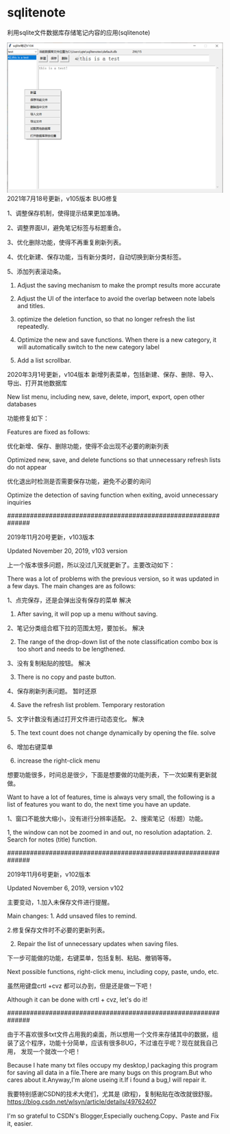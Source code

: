 # sqlitenote
利用sqlite文件数据库存储笔记内容的应用(sqlitenote)

  ![Image text](https://github.com/maytom2016/sqlitenote/blob/master/ui.png)
2021年7月18号更新，v105版本
BUG修复

1、调整保存机制，使得提示结果更加准确。

2、调整界面UI，避免笔记标签与标题重合。

3、优化删除功能，使得不再重复刷新列表。

4、优化新建、保存功能，当有新分类时，自动切换到新分类标签。

5、添加列表滚动条。

1. Adjust the saving mechanism to make the prompt results more accurate

2. Adjust the UI of the interface to avoid the overlap between note labels and titles.

3. optimize the deletion function, so that no longer refresh the list repeatedly.

4. Optimize the new and save functions. When there is a new category, it will automatically switch to the new category label

5. Add a list scrollbar.

2020年3月1号更新，v104版本
新增列表菜单，包括新建、保存、删除、导入、导出、打开其他数据库

New list menu, including new, save, delete, import, export, open other databases

功能修复如下：

Features are fixed as follows:

优化新增、保存、删除功能，使得不会出现不必要的刷新列表

Optimized new, save, and delete functions so that unnecessary refresh lists do not appear

优化退出时检测是否需要保存功能，避免不必要的询问

Optimize the detection of saving function when exiting, avoid unnecessary inquiries

##############################################################

2019年11月20号更新，v103版本

Updated November 20, 2019, v103 version

上一个版本很多问题，所以没过几天就更新了。主要改动如下：

There was a lot of problems with the previous version, so it was updated in a few days. The main changes are as follows:

1、点完保存，还是会弹出没有保存的菜单      解决

1. After saving, it will pop up a menu without saving.

2、笔记分类组合框下拉的范围太短，要加长。  解决

2. The range of the drop-down list of the note classification combo box is too short and needs to be lengthened. 

3、没有复制粘贴的按钮。                  解决

3. There is no copy and paste button. 

4、保存刷新列表问题。                    暂时还原

4. Save the refresh list problem. Temporary restoration

5、文字计数没有通过打开文件进行动态变化。  解决

5. The text count does not change dynamically by opening the file. solve

6、增加右键菜单

6. increase the right-click menu

想要功能很多，时间总是很少，下面是想要做的功能列表，下一次如果有更新就做。

Want to have a lot of features, time is always very small, the following is a list of features you want to do, the next time you have an update.

1、窗口不能放大缩小，没有进行分辨率适配。 
2、搜索笔记（标题）功能。

1, the window can not be zoomed in and out, no resolution adaptation.
2. Search for notes (title) function.

##############################################################

2019年11月6号更新，v102版本

Updated November 6, 2019, version v102

主要变动，1.加入未保存文件进行提醒。

Main changes: 1. Add unsaved files to remind.

2.修复保存文件时不必要的更新列表。

2. Repair the list of unnecessary updates when saving files.

下一步可能做的功能，右键菜单，包括复制、粘贴、撤销等等。

Next possible functions, right-click menu, including copy, paste, undo, etc.

虽然用键盘crtl +cvz 都可以办到，但是还是做一下吧！

Although it can be done with crtl + cvz, let's do it!

##############################################################

由于不喜欢很多txt文件占用我的桌面，所以想用一个文件来存储其中的数据，组装了这个程序，功能十分简单，应该有很多BUG，不过谁在乎呢？现在就我自己用，
发现一个就改一个吧！

Because I hate many txt files occupy my desktop,I packaging this program for saving all data in a file.There are many bugs on this program.But who cares about it.Anyway,I'm alone useing it.If i found a bug,I will repair it.


我要特别感谢CSDN的技术大佬们，尤其是 (欧程)，复制粘贴在改改就很舒服。
https://blog.csdn.net/wlsyn/article/details/49762407

I'm so grateful to  CSDN's Blogger,Especially oucheng.Copy、Paste and Fix it, easier.
